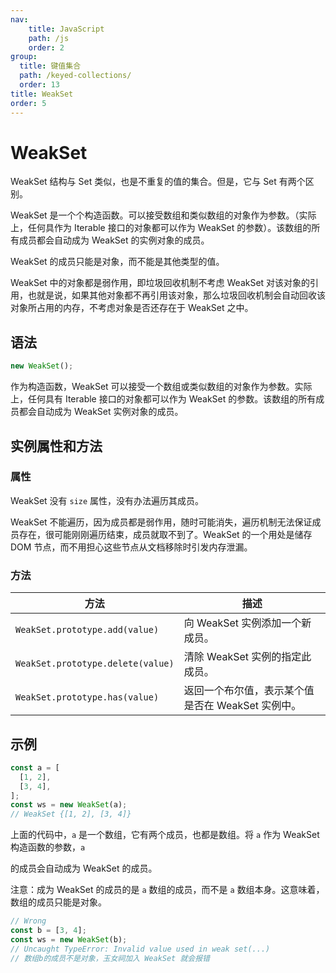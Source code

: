 ```yaml
---
nav:
    title: JavaScript
    path: /js
    order: 2
group:
  title: 键值集合
  path: /keyed-collections/
  order: 13
title: WeakSet
order: 5
---
```


# WeakSet

WeakSet 结构与 Set 类似，也是不重复的值的集合。但是，它与 Set 有两个区别。

WeakSet 是一个个构造函数。可以接受数组和类似数组的对象作为参数。（实际上，任何具作为 Iterable 接口的对象都可以作为 WeakSet 的参数）。该数组的所有成员都会自动成为 WeakSet 的实例对象的成员。

WeakSet 的成员只能是对象，而不能是其他类型的值。

WeakSet 中的对象都是弱作用，即垃圾回收机制不考虑 WeakSet 对该对象的引用，也就是说，如果其他对象都不再引用该对象，那么垃圾回收机制会自动回收该对象所占用的内存，不考虑对象是否还存在于 WeakSet 之中。

## 语法

```js
new WeakSet();
```

作为构造函数，WeakSet 可以接受一个数组或类似数组的对象作为参数。实际上，任何具有 Iterable 接口的对象都可以作为 WeakSet 的参数。该数组的所有成员都会自动成为 WeakSet 实例对象的成员。

## 实例属性和方法

### 属性

WeakSet 没有 `size` 属性，没有办法遍历其成员。

WeakSet 不能遍历，因为成员都是弱作用，随时可能消失，遍历机制无法保证成员存在，很可能刚刚遍历结束，成员就取不到了。WeakSet 的一个用处是储存 DOM 节点，而不用担心这些节点从文档移除时引发内存泄漏。

### 方法

| 方法                              | 描述                                              |
| --------------------------------- | ------------------------------------------------- |
| `WeakSet.prototype.add(value)`    | 向 WeakSet 实例添加一个新成员。                   |
| `WeakSet.prototype.delete(value)` | 清除 WeakSet 实例的指定此成员。                   |
| `WeakSet.prototype.has(value)`    | 返回一个布尔值，表示某个值是否在 WeakSet 实例中。 |

## 示例

```js
const a = [
  [1, 2],
  [3, 4],
];
const ws = new WeakSet(a);
// WeakSet {[1, 2], [3, 4]}
```

上面的代码中，`a` 是一个数组，它有两个成员，也都是数组。将 `a` 作为 WeakSet 构造函数的参数，`a`

的成员会自动成为 WeakSet 的成员。

注意：成为 WeakSet 的成员的是 `a` 数组的成员，而不是 `a` 数组本身。这意味着，数组的成员只能是对象。

```js
// Wrong
const b = [3, 4];
const ws = new WeakSet(b);
// Uncaught TypeError: Invalid value used in weak set(...)
// 数组b的成员不是对象，玉女祠加入 WeakSet 就会报错
```
